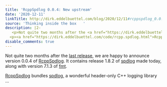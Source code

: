 ```yaml
---
title: 'RcppSpdlog 0.0.4: New upstream'
date: '2020-12-11'
linkTitle: http://dirk.eddelbuettel.com/blog/2020/12/11#rcppspdlog_0.0.4
source: 'Thinking inside the box   '
description: |2-
   <p>Not quite two months after the <a href="https://dirk.eddelbuettel.com/blog/2020/10/23#rcppspdlog_0.0.3">last release</a>, we are happy to announce version 0.0.4 of <a href="https://github.com/eddelbuettel/rcppspdlog">RcppSpdlog</a>. It contains release 1.8.2 of <a href="https://github.com/gabime/spdlog">spdlog</a> made today, along with version 7.1.3 of <a href="https://github.com/fmtlib/fmt">fmt</a>.</p>
  <p><a href="https://dirk.eddelbuettel.com/code/rcpp.spdlog.html">RcppSpdlog</a> bundles <a href="https://github.com/gabime/spdlog">spdlog</a>, a wonderful header-only C++ logging library  ...
disable_comments: true
---
```

 <p>Not quite two months after the <a href="https://dirk.eddelbuettel.com/blog/2020/10/23#rcppspdlog_0.0.3">last release</a>, we are happy to announce version 0.0.4 of <a href="https://github.com/eddelbuettel/rcppspdlog">RcppSpdlog</a>. It contains release 1.8.2 of <a href="https://github.com/gabime/spdlog">spdlog</a> made today, along with version 7.1.3 of <a href="https://github.com/fmtlib/fmt">fmt</a>.</p>
<p><a href="https://dirk.eddelbuettel.com/code/rcpp.spdlog.html">RcppSpdlog</a> bundles <a href="https://github.com/gabime/spdlog">spdlog</a>, a wonderful header-only C++ logging library  ...